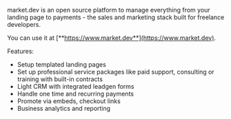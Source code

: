 market.dev is an open source platform to manage everything from your landing page to payments - the sales and marketing stack built for freelance developers. 

You can use it at [**https://www.market.dev**](https://www.market.dev). 

Features:
- Setup templated landing pages 
- Set up professional service packages like paid support, consulting or training with built-in contracts
- Light CRM with integrated leadgen forms
- Handle one time and recurring payments
- Promote via embeds, checkout links
- Business analytics and reporting
